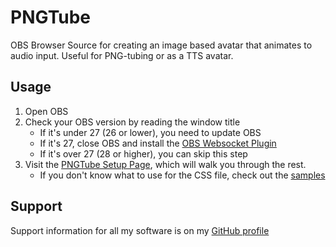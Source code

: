 # PNGTube
OBS Browser Source for creating an image based avatar that animates to audio input. Useful for PNG-tubing or as a TTS avatar.
## Usage
1. Open OBS
2. Check your OBS version by reading the window title
    - If it's under 27 (26 or lower), you need to update OBS
    - If it's 27, close OBS and install the [OBS Websocket Plugin](https://github.com/obsproject/obs-websocket/releases)
    - If it's over 27 (28 or higher), you can skip this step
2. Visit the [PNGTube Setup Page](https://sugoidogo.github.io/pngtube2/v6/), which will walk you through the rest.
    - If you don't know what to use for the CSS file, check out the [samples](https://sugoidogo.github.io/pngtube2/v6/css)
## Support
Support information for all my software is on my [GitHub profile](https://github.com/sugoidogo)
